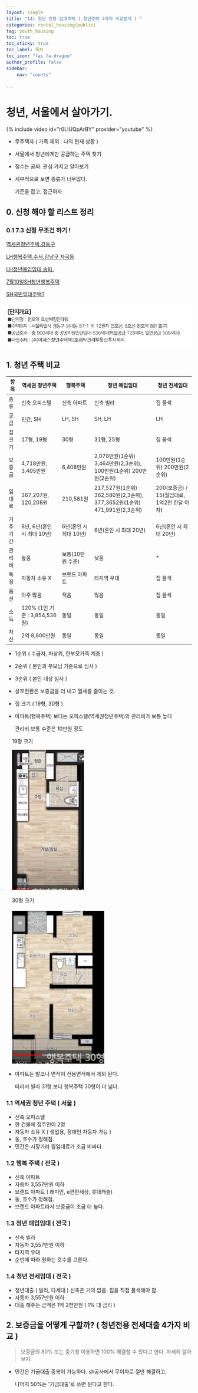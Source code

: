 ```yaml
---
layout: single
title: "14) 청년 전용 임대주택 ( 청년주택 4가지 비교분석 ) "
categories: rental_housing(public)
tag: youth_housing
toc: true
toc_sticky: true
toc_label: 목차
toc_icon: "fas fa-dragon"
author_profile: false
sidebar:
    nav: "counts"

---
```


# 청년, 서울에서 살아가기.

{% include video id="r0LIUQpArBY" provider="youtube" %}

- 무주택자 ( 가족 제외 . 나의 현재 상황 )

- 서울에서 청년에게만 공급하는 주택 찾기

- 접수는 공짜. 관심 가지고 알아보기

- 세부적으로 보면 종류가 너무많다. 
  
  기준을 잡고, 접근하자.

## 0. 신청 해야 할 리스트 정리

### 0.1 7.3 신청 무조건 하기 !

[역세권청년주택.강동구](https://soco.seoul.go.kr/youth/bbs/BMSR00015/view.do?boardId=5880&menuNo=400008)

[LH행복주택.수서.강남구 자곡동](https://apply.lh.or.kr/LH/index.html?Sls#SIL::CLCC_SIL_0065:1010204)

[LH청년매입임대.송파.](https://apply.lh.or.kr/LH/index.html?Sls#SIL::CLCC_SIL_0160:1010204)

[7월10일SH청년행복주택](https://www.i-sh.co.kr/main/lay2/program/S1T294C295/www/brd/m_241/view.do)

[SH국민임대주택?](https://www.i-sh.co.kr/main/lay2/program/S1T294C295/www/brd/m_241/view.do)

![](../images/2023-07-01-14/2023-07-01-18-47-49-image.png)

## 1. 청년 주택 비교

| 항목   | 역세권 청년주택                  | 행복주택            | 청년  매입임대                                                      | 청년  전세임대                        |
| ---- | ------------------------- | --------------- | ------------------------------------------------------------- | ------------------------------- |
| 종류   | 신축 오피스텔                   | 신축 아파트          | 신축 빌라                                                         | 집 물색                            |
| 공급   | 민간, SH                    | LH, SH          | SH, LH                                                        | LH                              |
| 집 크기 | 17형, 19형                  | 30형             | 31형, 25형                                                      | 집 물색                            |
| 보증금  | 4,718만원, 3,405만원          | 6,408만원         | 2,078만원(1순위) 3,464만원(2,3순위), 100만원(1순위) 200만원(2순위)            | 100만원(1순위) 200만원(2순위)           |
| 임대료  | 367,207원, 120,208원        | 210,581원        | 217,527원(1순위) 362,580원(2,3순위), 377,3652원(1순위) 471,991원(2,3순위) | 200(보증금) / 15(월임대료, 1억2천 한달 이자) |
| 거주기간 | 8년, 6년(혼인 시 최대 10년)       | 6년(혼인 시 최대 10년) | 6년(혼인 시 최대 20년)                                               | 6년(혼인 시 최대 20년)                 |
| 관리비  | 높음                        | 보통(10만원 수준)     | 낮음                                                            | *                               |
| 특징   | 자동차 소유 X                  | 브랜드 아파트         | 타지역 우대                                                        | 집 물색                            |
| 옵션   | 아주 많음                     | 적음              | 많음                                                            | 집 물색                            |
| 소득   | 120% (1인 기준 : 3,854,536원) | 동일              | 동일                                                            | 동일                              |
| 자산   | 2억 8,800만원                | 동일              | 동일                                                            | 동일                              |

- 1순위 ( 수급자, 차상위, 한부모가족 계층 )

- 2순위 ( 본인과 부모님 기준으로 심사 ) 

- 3순위 ( 본인 대상 심사 )

- 상호전환은 보증금을 더 내고 월세를 줄이는 것.

- 집 크기 ( 19형, 30형 )

- 아파트(행복주택) 보다는 오피스텔(역세권청년주택)의 관리비가 보통 높다
  
  관리비 보통 수준은 10만원 정도. 

    19형 크기 

    ![](../images/2023-07-01-14/2023-07-01-17-57-28-image.png)

    30형 크기

    ![](../images/2023-07-01-14/2023-07-01-17-58-20-image.png)

- 아파트는 발코니 면적이 전용면적에서 제외 된다.
  
  따라서 빌라 31형 보다 행복주택 30형이 더 넓다.

### 1.1 역세권 청년 주택 ( 서울 )

- 신축 오피스텔
- 한 건물에 집주인이 2명
- 자동차 소유 X ( 생업용, 장애인 자동차 가능 )
- 동, 호수가 정해짐.
- 민간은 시장가라 월임대료가 조금 비싸다. 

### 1.2 행복 주택 ( 전국 )

- 신축 아파트
- 자동차 3,557만원 이하
- 브랜드 아파트 ( 래미안, e편한세상, 롯데캐슬)
- 동, 호수가 정해짐.
- 브랜드 아파트라서 보증금이 조금 더 높다.

### 1.3 청년 매입임대 ( 전국 )

- 신축 빌라
- 자동차 3,557만원 이하
- 타지역 우대
- 순번에 따라 원하는 호수를 고른다.

### 1.4 청년 전세임대 ( 전국 )

- 청년대출 ( 빌라, 다세대 ) 신축은 거의 없음. 집을 직접 물색해야 함.
- 자동차 3,557만원 이하
- 대출 해주는 금액은 1억 2천만원 ( 1% 대 금리 )

## 2. 보증금을 어떻게 구할까? ( 청년전용 전세대출 4가지 비교 )

> 보증금의 80% 또는 중기청 이용하면 100% 해결할 수 있다고 한다. 자세히 알아보자.

- 민간은 기금대출 중복이 가능하다. sh공사에서 무이자로 절반 해결하고,
  
  나머지 50%는 '기금대출'로 쓰면 된다고 한다.
